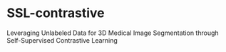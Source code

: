 # SSL-contrastive
Leveraging Unlabeled Data for 3D Medical Image Segmentation through Self-Supervised Contrastive Learning
